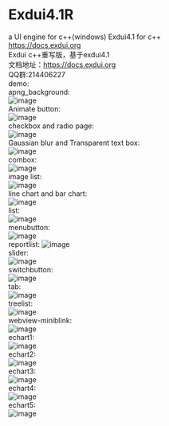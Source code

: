 # Exdui4.1R  
a UI engine for c++(windows)
Exdui4.1 for c++  
https://docs.exdui.org  
Exdui c++重写版，基于exdui4.1  
文档地址：https://docs.exdui.org  
QQ群:214406227  
demo:  
apng_background:  
![image](https://github.com/laizewei/Exdui4.1R/blob/master/demo_image/demo_apng_background.png)    
Animate button:  
![image](https://github.com/laizewei/Exdui4.1R/blob/master/demo_image/demo_Animate%20Button.png)    
checkbox and radio page:  
![image](https://github.com/laizewei/Exdui4.1R/blob/master/demo_image/demo_checkbox_radio_page.png)    
Gaussian blur and Transparent text box:  
![image](https://github.com/laizewei/Exdui4.1R/blob/master/demo_image/demo_Gaussian%20Blur%20and%20Transparent%20text%20box.png)    
combox:  
![image](https://github.com/laizewei/Exdui4.1R/blob/master/demo_image/demo_combox.png)    
image list:  
![image](https://github.com/laizewei/Exdui4.1R/blob/master/demo_image/demo_image_list.png)    
line chart and bar chart:  
![image](https://github.com/laizewei/Exdui4.1R/blob/master/demo_image/demo_linechart_barchart.png)    
list:  
![image](https://github.com/laizewei/Exdui4.1R/blob/master/demo_image/demo_list.png)    
menubutton:  
![image](https://github.com/laizewei/Exdui4.1R/blob/master/demo_image/demo_menubutton.png)    
reportlist: 
![image](https://github.com/laizewei/Exdui4.1R/blob/master/demo_image/demo_reportlist.png)    
slider:  
![image](https://github.com/laizewei/Exdui4.1R/blob/master/demo_image/demo_slider.png)   
switchbutton:  
![image](https://github.com/laizewei/Exdui4.1R/blob/master/demo_image/demo_switchbutton.png)    
tab:  
![image](https://github.com/laizewei/Exdui4.1R/blob/master/demo_image/demo_tab.png)    
treelist:  
![image](https://github.com/laizewei/Exdui4.1R/blob/master/demo_image/demo_treelist.png)      
webview-miniblink:  
![image](https://github.com/laizewei/Exdui4.1R/blob/master/demo_image/demo_webview-miniblink.png)    
echart1:  
![image](https://github.com/laizewei/Exdui4.1R/blob/master/demo_image/demo_echart1.png)   
echart2:  
![image](https://github.com/laizewei/Exdui4.1R/blob/master/demo_image/demo_echart2.png)    
echart3:  
![image](https://github.com/laizewei/Exdui4.1R/blob/master/demo_image/demo_echart3.png)    
echart4:  
![image](https://github.com/laizewei/Exdui4.1R/blob/master/demo_image/demo_echart4.png)    
echart5:  
![image](https://github.com/laizewei/Exdui4.1R/blob/master/demo_image/demo_echart5.png)  
